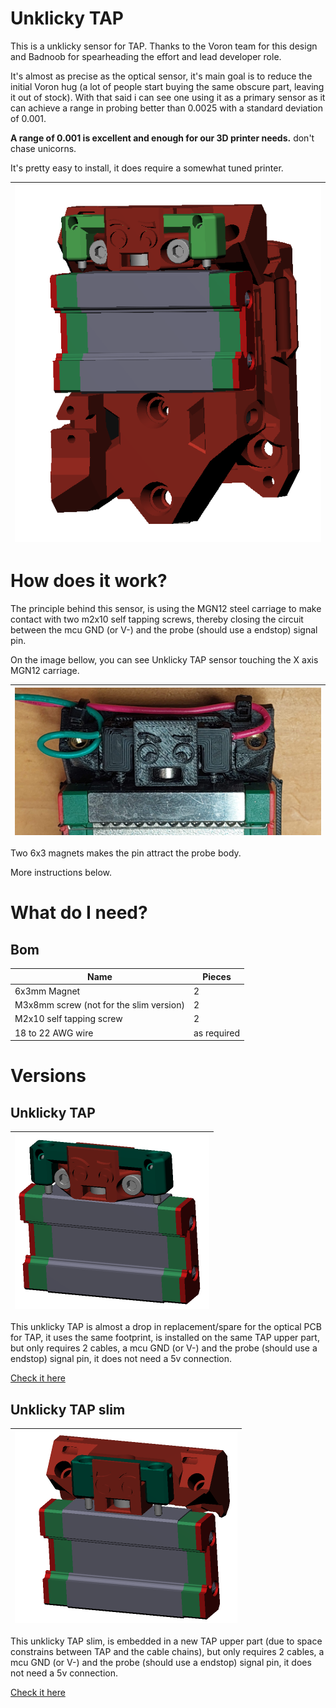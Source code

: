 # Unklicky TAP

This is a unklicky sensor for TAP. Thanks to the Voron team for this design and Badnoob for spearheading the effort and lead developer role.

It's almost as precise as the optical sensor, it's main goal is to reduce the initial Voron hug (a lot of people start buying the same obscure part, leaving it out of stock). With that said i can see one using it as a primary sensor as it can achieve a range in probing better than 0.0025 with a standard deviation of 0.001.

**A range of 0.001 is excellent and enough for our 3D printer needs.** don't chase unicorns.

It's pretty easy to install, it does require a somewhat tuned printer.

| ![Unklicky TAP](./Photos/Unklicky_Tap_full.png) |
| :---------------------------------------------: |

# How does it work?

The principle behind this sensor, is using the MGN12 steel carriage to make contact with two m2x10 self tapping screws, thereby closing the circuit between the mcu GND (or V-) and the probe (should use a endstop) signal pin.

On the image bellow, you can see Unklicky TAP sensor touching the X axis MGN12 carriage.

| ![Unklicky TAP](./Photos/UnklickySlim_inaction.jpg) |
| --------------------------------------------------- |

Two 6x3 magnets makes the pin attract the probe body.

More instructions below.

# What do I need?

## Bom
| Name | Pieces |
| ------ | ------ |
| 6x3mm Magnet | 2 |
|M3x8mm screw (not for the slim version)| 2 |
|M2x10 self tapping screw| 2 |
|18 to 22 AWG wire| as required |

# Versions

## Unklicky TAP

| <img src="./Photos/Unklicky_Tap_regular.png" alt="Unklicky TAP" style="zoom:50%;" /> |
| :----------------------------------------------------------: |

This unklicky TAP is almost a drop in replacement/spare for the optical PCB for TAP, it uses the same footprint, is installed on the same TAP upper part, but only requires 2 cables, a mcu GND (or V-) and the probe (should use a endstop) signal pin, it does not need a 5v connection.

[Check it here](./UnklickyTAP_(requires_umbilical))

## Unklicky TAP slim

| <img src="./Photos/Unklicky_Tap_slim.png" alt="Unklicky TAP Slim" style="zoom:50%;" /> |
| :----------------------------------------------------------: |

This unklicky TAP slim, is embedded in a new TAP upper part (due to space constrains between TAP and the cable chains), but only requires 2 cables, a mcu GND (or V-) and the probe (should use a endstop) signal pin, it does not need a 5v connection.

[Check it here](./UnklickyTAP_Slim_(used_with_chains))
